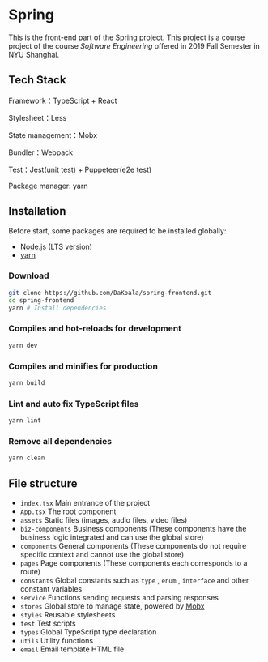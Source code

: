 # Spring
This is the front-end part of the Spring project. This project is a course project of the course *Software Engineering* offered in 2019 Fall Semester in NYU Shanghai.

## Tech Stack

Framework：TypeScript + React

Stylesheet：Less

State management：Mobx

Bundler：Webpack

Test：Jest(unit test) + Puppeteer(e2e test)

Package manager: yarn

## Installation

Before start, some packages are required to be installed globally:

* [Node.js](https://nodejs.org/en/) (LTS version)
* [yarn](https://yarnpkg.com/en/docs/install)

### Download

```bash
git clone https://github.com/DaKoala/spring-frontend.git
cd spring-frontend
yarn # Install dependencies
```

### Compiles and hot-reloads for development

```bash
yarn dev
```

### Compiles and minifies for production

```bash
yarn build
```

### Lint and auto fix TypeScript files

```bash
yarn lint
```

### Remove all dependencies

```bash
yarn clean
```

## File structure

* `index.tsx` Main entrance of the project
* `App.tsx` The root component
* `assets` Static files (images, audio files, video files)
* `biz-components` Business components (These components have the business logic integrated and can use the global store)
* `components` General components (These components do not require specific context and cannot use the global store)
* `pages` Page components (These components each corresponds to a route)
* `constants` Global constants such as `type` , `enum` , `interface` and other constant variables
* `service` Functions sending requests and parsing responses
* `stores` Global store to manage state, powered by [Mobx](https://mobx.js.org/)
* `styles` Reusable stylesheets
* `test` Test scripts
* `types` Global TypeScript type declaration
* `utils` Utility functions
* `email` Email template HTML file
